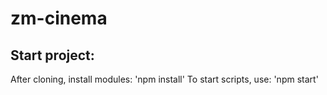 # zm-cinema

## Start project:
After cloning, install modules: 'npm install'
To start scripts, use: 'npm start'
